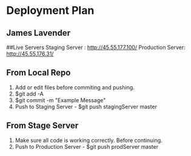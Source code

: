 # Deployment Plan
## James Lavender

##Live Servers
Staging Server : http://45.55.177.100/
Production Server: http://45.55.176.31/

## From Local Repo

1. Add or edit files before commiting and pushing.
2. $git add -A
3. $git commit -m "Example Message"
4. Push to Staging Server - $git push stagingServer master

## From Stage Server

1. Make sure all code is working correctly. Before continuing.
2. Push to Production Server - $git push prodServer master
